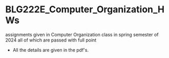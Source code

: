 # BLG222E_Computer_Organization_HWs
assignments given in Computer Organization class in spring semester of 2024 all of which are passed with full point

- All the details are given in the pdf's.
